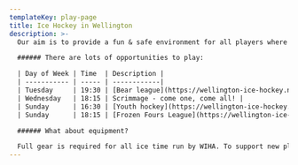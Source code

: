 ```yaml
---
templateKey: play-page
title: Ice Hockey in Wellington
description: >-
  Our aim is to provide a fun & safe environment for all players where they can enjoy the great sport of Ice Hockey.

  ###### There are lots of opportunities to play:

  | Day of Week | Time  | Description |
  | ----------- | ----- | ------------|
  | Tuesday     | 19:30 | [Bear league](https://wellington-ice-hockey.netlify.app/bear) - for players who are just starting out (*registration required*) |
  | Wednesday   | 18:15 | Scrimmage - come one, come all! |
  | Sunday      | 16:30 | [Youth hockey](https://wellington-ice-hockey.netlify.app/youth) - Practices and games for youth |
  | Sunday      | 18:15 | [Frozen Fours League](https://wellington-ice-hockey.netlify.app/frozen) - a slightly faster league for players with at least 1 or 2 years experience (*registration required*) |

  ###### What about equipment?

  Full gear is required for all ice time run by WIHA. To support new players joining this great sport, we have a large selection of gear available to borrow for players of all ages and sizes - please get in touch and we'll see if we can sort you out some gear.
---
```

